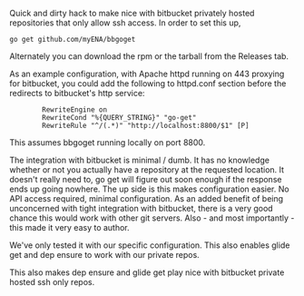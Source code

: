 Quick and dirty hack to make nice with bitbucket privately hosted repositories that only allow ssh access.  In order to set this up,

    go get github.com/myENA/bbgoget
    
Alternately you can download the rpm or the tarball from the Releases tab.

As an example configuration, with Apache httpd running on 443 proxying for bitbucket, you could add the following to
httpd.conf section before the redirects to bitbucket's http service:

            RewriteEngine on
            RewriteCond "%{QUERY_STRING}" "go-get"
            RewriteRule "^/(.*)" "http://localhost:8800/$1" [P]

This assumes bbgoget running locally on port 8800.

The integration with bitbucket is minimal / dumb.  It has no knowledge whether or not you actually have a repository 
at the requested location.  It doesn't really need to, go get will figure out soon enough if the response ends up
going nowhere.  The up side is this makes configuration easier.  No API access required, minimal configuration.
As an added benefit of being unconcerned with tight integration with bitbucket, there is a very good chance this
would work with other git servers.  Also - and most importantly - this made it very easy to author.


We've only tested it with our specific configuration.  This also enables glide get and dep ensure to work with our private repos.

This also makes dep ensure and glide get play nice with bitbucket private hosted ssh only repos.
